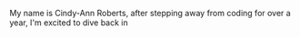 My name is Cindy-Ann Roberts, after stepping away from coding for over a year, I'm excited to dive back in
